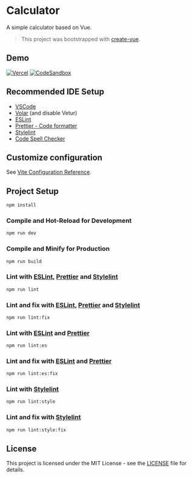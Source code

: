 # Calculator

A simple calculator based on Vue.

> This project was bootstrapped with [create-vue](https://github.com/vuejs/create-vue).

## Demo

[![Vercel](https://img.shields.io/badge/vercel-%23000000.svg?style=for-the-badge&logo=vercel&logoColor=white&color=20232A)](https://calculator-lykoffant.vercel.app/)
[![CodeSandbox](https://img.shields.io/badge/Codesandbox-040404?style=for-the-badge&logo=codesandbox&logoColor=DBDBDB&color=20232A)](https://codesandbox.io/p/github/lykoffant/calculator/main?file=%2FREADME.md&workspace=%257B%2522activeFileId%2522%253A%2522cldsd1xci00068ui420hx3hvv%2522%252C%2522openFiles%2522%253A%255B%255D%252C%2522sidebarPanel%2522%253A%2522EXPLORER%2522%252C%2522gitSidebarPanel%2522%253A%2522COMMIT%2522%252C%2522spaces%2522%253A%257B%2522cldsd1yry00jy3s6k98yglqvx%2522%253A%257B%2522key%2522%253A%2522cldsd1yry00jy3s6k98yglqvx%2522%252C%2522name%2522%253A%2522Default%2522%252C%2522devtools%2522%253A%255B%257B%2522type%2522%253A%2522PREVIEW%2522%252C%2522taskId%2522%253A%2522dev%2522%252C%2522port%2522%253A5173%252C%2522key%2522%253A%2522cldsd2bhn00rh3s6kf9gh1lxx%2522%252C%2522isMinimized%2522%253Afalse%257D%255D%257D%257D%252C%2522currentSpace%2522%253A%2522cldsd1yry00jy3s6k98yglqvx%2522%252C%2522spacesOrder%2522%253A%255B%2522cldsd1yry00jy3s6k98yglqvx%2522%255D%252C%2522hideCodeEditor%2522%253Afalse%257D)

## Recommended IDE Setup

- [VSCode](https://code.visualstudio.com/)
- [Volar](https://marketplace.visualstudio.com/items?itemName=Vue.volar) (and disable Vetur)
- [ESLint](https://marketplace.visualstudio.com/items?itemName=dbaeumer.vscode-eslint)
- [Prettier - Code formatter](https://marketplace.visualstudio.com/items?itemName=esbenp.prettier-vscode)
- [Stylelint](https://marketplace.visualstudio.com/items?itemName=stylelint.vscode-stylelint)
- [Code Spell Checker](https://marketplace.visualstudio.com/items?itemName=streetsidesoftware.code-spell-checker)

## Customize configuration

See [Vite Configuration Reference](https://vitejs.dev/config/).

## Project Setup

```sh
npm install
```

### Compile and Hot-Reload for Development

```sh
npm run dev
```

### Compile and Minify for Production

```sh
npm run build
```

### Lint with [ESLint](https://eslint.org/), [Prettier](https://prettier.io/) and [Stylelint](https://stylelint.io/)

```sh
npm run lint
```

### Lint and fix with [ESLint](https://eslint.org/), [Prettier](https://prettier.io/) and [Stylelint](https://stylelint.io/)

```sh
npm run lint:fix
```

### Lint with [ESLint](https://eslint.org/) and [Prettier](https://prettier.io/)

```sh
npm run lint:es
```

### Lint and fix with [ESLint](https://eslint.org/) and [Prettier](https://prettier.io/)

```sh
npm run lint:es:fix
```

### Lint with [Stylelint](https://stylelint.io/)

```sh
npm run lint:style
```

### Lint and fix with [Stylelint](https://stylelint.io/)

```sh
npm run lint:style:fix
```

## License

This project is licensed under the MIT License - see the [LICENSE](LICENSE) file for details.
